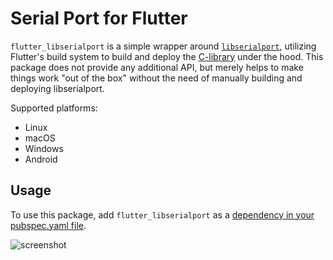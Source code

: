 # Serial Port for Flutter

`flutter_libserialport` is a simple wrapper around [`libserialport`](https://pub.dev/packages/libserialport),
utilizing Flutter's build system to build and deploy the [C-library](https://sigrok.org/wiki/Libserialport)
under the hood. This package does not provide any additional API, but merely helps to make things work
"out of the box" without the need of manually building and deploying libserialport.

Supported platforms:
- Linux
- macOS
- Windows
- Android

## Usage

To use this package, add `flutter_libserialport` as a [dependency in your pubspec.yaml file](https://dart.dev/tools/pub/dependencies).

![screenshot](https://raw.githubusercontent.com/jpnurmi/flutter_libserialport/master/doc/images/flutter_libserialport.png)
